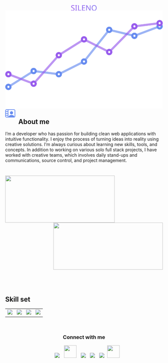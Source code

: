 <p>
    <div align='center'>
        <img align='center' src="sileno.svg" alt="SILENO">
    </div>
    <div align='center'>
            <img align='center' src="animated-svg.svg" alt="SILENO">
    </div>
    <img align="left" src = "person.svg" width=32px height=32px style="margin-right: 10px;">
    <h2 align="left" font-weight="bold">About me</h2>
    <p>I’m a developer who has passion for building clean web applications with intuitive functionality. I enjoy the process of turning ideas into reality using creative solutions. I’m always curious about learning new skills, tools, and concepts. In addition to working on various solo full stack projects, I have worked with creative teams, which involves daily stand-ups and communications, source control, and project management.</p>
    <p align='center'>
        <h1 align="center"></h1>
        <img align="left" height="150px" width="350px" src="https://github-readme-stats.vercel.app/api?username=silenoid&show_icons=true&count_private=true&theme=github_dark&hide_border=true&hide=issues,contribs&bg_color=00000000" />
        <img align="right" height="150px" width="350px" src="https://github-readme-stats.vercel.app/api/top-langs/?username=silenoid&layout=compact&hide_border=true&theme=github_dark&langs_count=9&bg_color=00000000" />
        <img height="200"/>
        <br>
        <h2 font-weight="bold">Skill set</h2>
        <table>
            <tr>
                <td><img src="https://cdn.iconscout.com/icon/free/png-256/codeigniter-5-1175246.png?raw=true" width="200"></td>
                <td><img src="https://cdn.iconscout.com/icon/free/png-256/laravel-3-1175147.png?raw=true" width="200"></td>
                <td><img src="https://cdn.iconscout.com/icon/free/png-256/javascript-1-225993.png?raw=true" width="200"></td>
                <td><img src="https://cdn.iconscout.com/icon/free/png-256/extjs-458279.png?raw=true" width="200"></td>
            </tr>
        </table>
        <br/>
        <h3 align="center" >Connect with me</h3>
        <p align="center">
            <div align="center"  class="icons-social" style="margin-left: 10px;">
                <a style="margin-left: 10px;"  target="_blank" href="https://www.linkedin.com/in/jundi-husni/">
                <img src="https://img.icons8.com/doodle/40/000000/linkedin--v2.png" ></a>
                <a style="margin-left: 10px;" target="_blank" href="https://github.com/zeeid">
                <img src="https://cdn.iconscout.com/icon/free/png-256/web-earth-online-market-planet-search-secure-1-9563.png" width="40" height="40"></a>
                <a style="margin-left: 10px;" target="_blank" href="https://www.instagram.com/zeeidev/">
                <img src="https://img.icons8.com/doodle/40/000000/instagram-new--v2.png"></a>
                <a style="margin-left: 10px;" target="_blank" href="https://twitter.com/zeeidev">
                <img src="https://img.icons8.com/doodle/1x/twitter-squared--v2.png" ></a>
                <a style="margin-left: 10px;" target="_blank" href="https://www.youtube.com/c/ZeeiDeveloper">
                <img src="https://img.icons8.com/doodle/1x/youtube--v2.png" ></a>
                <a style="margin-left: 5px;" target="_blank" href="https://play.google.com/store/apps/dev?id=5506644742288227696&hl=in&gl=US">
                <img src="https://cdn.iconscout.com/icon/free/png-256/playstore-2002562-1687192.png" width="40" height="40"></a>
            </div>
        </p>
    </p>
</p>
